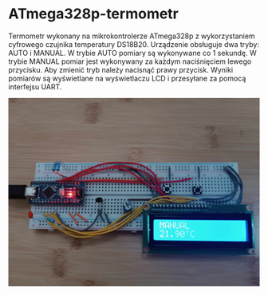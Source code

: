 # ATmega328p-termometr
Termometr wykonany na mikrokontrolerze ATmega328p z wykorzystaniem cyfrowego czujnika temperatury DS18B20.
Urządzenie obsługuje dwa tryby: AUTO i MANUAL. W trybie AUTO pomiary są wykonywane co 1 sekundę. W trybie MANUAL pomiar jest wykonywany za każdym naciśnięciem lewego przycisku. Aby zmienić tryb należy nacisnąć prawy przycisk. Wyniki pomiarów są wyświetlane na wyświetlaczu LCD i przesyłane za pomocą interfejsu UART. 

<img src="front.jpg" alt="FRONT" >
